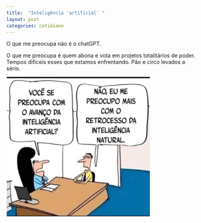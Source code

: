 ```yaml
---
title:  "Inteligência 'artificial' "
layout: post
categories: cotidiano 
---
```


O que me preocupa não é o chatGPT.  


O que me preocupa é quem abona e vota em projetos totalitários de poder. Tempos difíceis esses que estamos enfrentando. Pão e circo levados a sério.

![left](/assets/img/inteligencia.jpeg)
